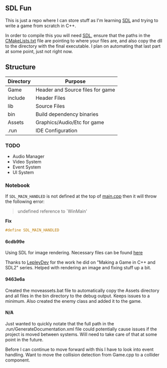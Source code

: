 ## SDL Fun

This is just a repo where I can store stuff as I'm learning [SDL](https://www.libsdl.org/) and trying to write a game from scratch in C++.  

In order to compile this you will need [SDL](https://github.com/libsdl-org/SDL/releases/tag/release-2.26.5), ensure that the paths in the [CMakeLists.txt](CMakeLists.txt) file are pointing to where your files are, and also copy the dll to the directory with the final executable.  I plan on automating that last part at some point, just not right now.


## Structure

|Directory|Purpose|
|---|---|
|Game|Header and Source files for game|
|include|Header Files|
|lib|Source Files|
|bin|Build dependency binaries|
|Assets|Graphics/Audio/Etc for game|
|.run|IDE Configuration|

### TODO

* Audio Manager
* Video System
* Event System
* UI System

### Notebook

If ```SDL_MAIN_HANDLED``` is not defined at the top of [main.cpp](main.cpp) then it will throw the following error:

>undefined reference to `WinMain'

**Fix**
```c++
#define SDL_MAIN_HANDLED
```

#### 6cdb99e
Using SDL for image rendering.  Necessary files can be found [here](https://github.com/libsdl-org/SDL_image/releases)

Thanks to [LepleyDev](https://www.youtube.com/@LepleyDev) for the work he did on "Making a Game in C++ and SDL2" series.  Helped with rendering an image and fixing stuff up a bit.

#### 9463e6a

Created the moveassets.bat file to automatically copy the Assets directory and all files in the bin directory to the debug output.  Keeps issues to a minimum.
Also created the enemy class and added it to the game.

#### N/A

Just wanted to quickly notate that the full path in the .run/GenerateDocumentation.xml file could potentially cause issues if the project is moved between systems.  Will need to take care of that at some point in the future.

Before I can continue to move forward with this I have to look into event handling.  Want to move the collision detection from Game.cpp to a collider component.
